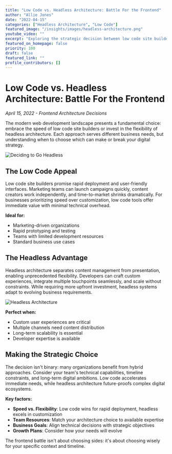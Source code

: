 ```yaml
---
title: "Low Code vs. Headless Architecture: Battle For the Frontend"
author: "Allie Jones"
date: "2022-04-15"
categories: ["Headless Architecture", "Low Code"]
featured_image: "/insights/images/headless-architecture.png"
youtube_video: ""
excerpt: "Exploring the strategic decision between low code site builders and headless architecture: when to choose speed versus flexibility in modern web development."
featured_on_homepage: false
priority: 100
draft: false
featured_link: ""
profile_contributors: []
---
```


# Low Code vs. Headless Architecture: Battle For the Frontend

*April 15, 2022 - Frontend Architecture Decisions*

The modern web development landscape presents a fundamental choice: embrace the speed of low code site builders or invest in the flexibility of headless architecture. Each approach serves different business needs, but understanding when to choose which can make or break your digital strategy.

![Deciding to Go Headless](/insights/images/deciding-to-go-headless.png)

## The Low Code Appeal

Low code site builders promise rapid deployment and user-friendly interfaces. Marketing teams can launch campaigns quickly, content creators work independently, and time-to-market shrinks dramatically. For businesses prioritizing speed over customization, low code tools offer immediate value with minimal technical overhead.

**Ideal for:**
- Marketing-driven organizations
- Rapid prototyping and testing
- Teams with limited development resources
- Standard business use cases

## The Headless Advantage

Headless architecture separates content management from presentation, enabling unprecedented flexibility. Developers can craft custom experiences, integrate multiple touchpoints seamlessly, and scale without constraints. While requiring more upfront investment, headless systems adapt to evolving business requirements.

![Headless Architecture](/insights/images/headless-architecture.png)

**Perfect when:**
- Custom user experiences are critical
- Multiple channels need content distribution
- Long-term scalability is essential
- Developer expertise is available

## Making the Strategic Choice

The decision isn't binary: many organizations benefit from hybrid approaches. Consider your team's technical capabilities, timeline constraints, and long-term digital ambitions. Low code accelerates immediate needs, while headless architecture future-proofs complex digital ecosystems.

**Key factors:**
- **Speed vs. Flexibility**: Low code wins for rapid deployment, headless excels in customization
- **Team Resources**: Match your architecture choice to available expertise
- **Business Goals**: Align technical decisions with strategic objectives
- **Growth Plans**: Consider how your needs will evolve

The frontend battle isn't about choosing sides: it's about choosing wisely for your specific context and timeline.